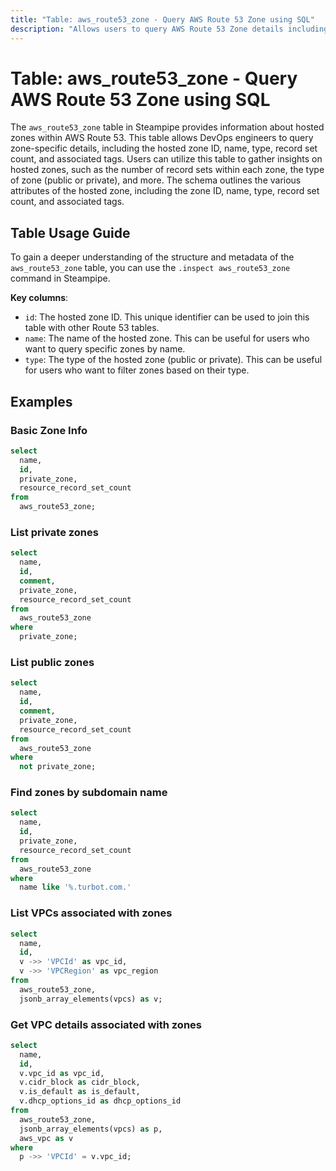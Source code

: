 ```yaml
---
title: "Table: aws_route53_zone - Query AWS Route 53 Zone using SQL"
description: "Allows users to query AWS Route 53 Zone details including hosted zone ID, name, type, record set count, and associated tags."
---
```


# Table: aws_route53_zone - Query AWS Route 53 Zone using SQL

The `aws_route53_zone` table in Steampipe provides information about hosted zones within AWS Route 53. This table allows DevOps engineers to query zone-specific details, including the hosted zone ID, name, type, record set count, and associated tags. Users can utilize this table to gather insights on hosted zones, such as the number of record sets within each zone, the type of zone (public or private), and more. The schema outlines the various attributes of the hosted zone, including the zone ID, name, type, record set count, and associated tags.

## Table Usage Guide

To gain a deeper understanding of the structure and metadata of the `aws_route53_zone` table, you can use the `.inspect aws_route53_zone` command in Steampipe.

**Key columns**:

- `id`: The hosted zone ID. This unique identifier can be used to join this table with other Route 53 tables.
- `name`: The name of the hosted zone. This can be useful for users who want to query specific zones by name.
- `type`: The type of the hosted zone (public or private). This can be useful for users who want to filter zones based on their type.

## Examples

### Basic Zone Info
```sql
select
  name,
  id,
  private_zone,
  resource_record_set_count
from 
  aws_route53_zone;
```

### List private zones  
```sql
select
  name,
  id,
  comment,
  private_zone,
  resource_record_set_count
from 
  aws_route53_zone
where
  private_zone;
```

### List public zones  
```sql
select
  name,
  id,
  comment,
  private_zone,
  resource_record_set_count
from 
  aws_route53_zone
where
  not private_zone;
```

### Find zones by subdomain name

```sql
select
  name,
  id,
  private_zone,
  resource_record_set_count
from 
  aws_route53_zone
where
  name like '%.turbot.com.'
```

### List VPCs associated with zones

```sql
select 
  name,
  id,
  v ->> 'VPCId' as vpc_id,
  v ->> 'VPCRegion' as vpc_region
from
  aws_route53_zone,
  jsonb_array_elements(vpcs) as v;
```

### Get VPC details associated with zones

```sql
select 
  name,
  id,
  v.vpc_id as vpc_id,
  v.cidr_block as cidr_block,
  v.is_default as is_default,
  v.dhcp_options_id as dhcp_options_id
from
  aws_route53_zone,
  jsonb_array_elements(vpcs) as p,
  aws_vpc as v
where
  p ->> 'VPCId' = v.vpc_id;
```